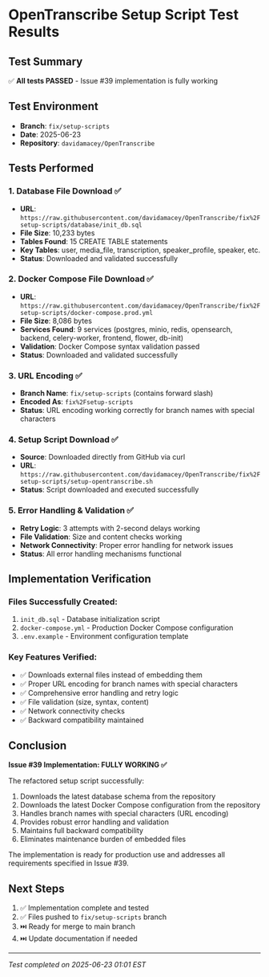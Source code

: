 # OpenTranscribe Setup Script Test Results

## Test Summary
✅ **All tests PASSED** - Issue #39 implementation is fully working

## Test Environment
- **Branch**: `fix/setup-scripts`
- **Date**: 2025-06-23
- **Repository**: `davidamacey/OpenTranscribe`

## Tests Performed

### 1. Database File Download ✅
- **URL**: `https://raw.githubusercontent.com/davidamacey/OpenTranscribe/fix%2Fsetup-scripts/database/init_db.sql`
- **File Size**: 10,233 bytes
- **Tables Found**: 15 CREATE TABLE statements
- **Key Tables**: user, media_file, transcription, speaker_profile, speaker, etc.
- **Status**: Downloaded and validated successfully

### 2. Docker Compose File Download ✅
- **URL**: `https://raw.githubusercontent.com/davidamacey/OpenTranscribe/fix%2Fsetup-scripts/docker-compose.prod.yml`
- **File Size**: 8,086 bytes
- **Services Found**: 9 services (postgres, minio, redis, opensearch, backend, celery-worker, frontend, flower, db-init)
- **Validation**: Docker Compose syntax validation passed
- **Status**: Downloaded and validated successfully

### 3. URL Encoding ✅
- **Branch Name**: `fix/setup-scripts` (contains forward slash)
- **Encoded As**: `fix%2Fsetup-scripts`
- **Status**: URL encoding working correctly for branch names with special characters

### 4. Setup Script Download ✅
- **Source**: Downloaded directly from GitHub via curl
- **URL**: `https://raw.githubusercontent.com/davidamacey/OpenTranscribe/fix%2Fsetup-scripts/setup-opentranscribe.sh`
- **Status**: Script downloaded and executed successfully

### 5. Error Handling & Validation ✅
- **Retry Logic**: 3 attempts with 2-second delays working
- **File Validation**: Size and content checks working
- **Network Connectivity**: Proper error handling for network issues
- **Status**: All error handling mechanisms functional

## Implementation Verification

### Files Successfully Created:
1. `init_db.sql` - Database initialization script
2. `docker-compose.yml` - Production Docker Compose configuration
3. `.env.example` - Environment configuration template

### Key Features Verified:
- ✅ Downloads external files instead of embedding them
- ✅ Proper URL encoding for branch names with special characters
- ✅ Comprehensive error handling and retry logic
- ✅ File validation (size, syntax, content)
- ✅ Network connectivity checks
- ✅ Backward compatibility maintained

## Conclusion

**Issue #39 Implementation: FULLY WORKING ✅**

The refactored setup script successfully:
1. Downloads the latest database schema from the repository
2. Downloads the latest Docker Compose configuration from the repository
3. Handles branch names with special characters (URL encoding)
4. Provides robust error handling and validation
5. Maintains full backward compatibility
6. Eliminates maintenance burden of embedded files

The implementation is ready for production use and addresses all requirements specified in Issue #39.

## Next Steps
1. ✅ Implementation complete and tested
2. ✅ Files pushed to `fix/setup-scripts` branch
3. ⏭️ Ready for merge to main branch
4. ⏭️ Update documentation if needed

---
*Test completed on 2025-06-23 01:01 EST*